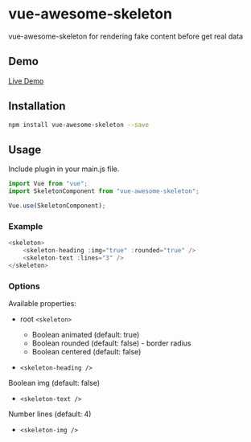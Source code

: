 # vue-awesome-skeleton

vue-awesome-skeleton for rendering fake content before get real data

## Demo

[Live Demo](https://www.xieluping.cn/vue-awesome-skeleton/)

## Installation

```bash
npm install vue-awesome-skeleton --save
```

## Usage

Include plugin in your main.js file.

```js
import Vue from "vue";
import SkeletonComponent from "vue-awesome-skeleton";

Vue.use(SkeletonComponent);
```

### Example

```js
<skeleton>
    <skeleton-heading :img="true" :rounded="true" />
    <skeleton-text :lines="3" />
</skeleton>
```

### Options
Available properties:

* root `<skeleton>`

    - Boolean animated (default: true)
    - Boolean rounded (default: false) - border radius
    - Boolean centered (default: false)

* `<skeleton-heading />`

Boolean img (default: false)

* `<skeleton-text />`

Number lines (default: 4)

* `<skeleton-img />`









